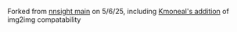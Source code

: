 Forked from [nnsight main](https://github.com/ndif-team/nnsight) on 5/6/25, including [Kmoneal's addition](https://github.com/ndif-team/nnsight/pull/417/files) of img2img compatability 
